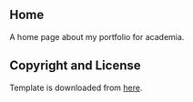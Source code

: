 ## Home
A home page about my portfolio for academia.

## Copyright and License

Template is downloaded from [here](https://github.com/jonbarron/website).